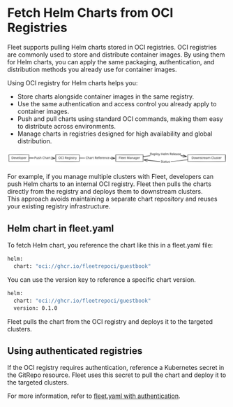 # Fetch Helm Charts from OCI Registries

Fleet supports pulling Helm charts stored in OCI registries. OCI registries are commonly used to store and distribute container images. By using them for Helm charts, you can apply the same packaging, authentication, and distribution methods you already use for container images.

Using OCI registry for Helm charts helps you:

* Store charts alongside container images in the same registry.  
* Use the same authentication and access control you already apply to container images.  
* Push and pull charts using standard OCI commands, making them easy to distribute across environments.  
* Manage charts in registries designed for high availability and global distribution.

![A visual asset displaying flow of fetching Helm charts from an OCI registry](../static/img/fetch-Helm-from-OCI.svg)

For example, if you manage multiple clusters with Fleet, developers can push Helm charts to an internal OCI registry. Fleet then pulls the charts directly from the registry and deploys them to downstream clusters.  
This approach avoids maintaining a separate chart repository and reuses your existing registry infrastructure.

## Helm chart in fleet.yaml

To fetch Helm chart, you reference the chart like this in a fleet.yaml file:

```bash
helm:
  chart: "oci://ghcr.io/fleetrepoci/guestbook"
```

You can use the version key to reference a specific chart version.

```bash
helm:
  chart: "oci://ghcr.io/fleetrepoci/guestbook"
  version: 0.1.0
```

Fleet pulls the chart from the OCI registry and deploys it to the targeted clusters.

## Using authenticated registries

If the OCI registry requires authentication, reference a Kubernetes secret in the GitRepo resource. Fleet uses this secret to pull the chart and deploy it to the targeted clusters.

For more information, refer to [fleet.yaml with authentication](gitrepo-add.md#using-private-helm-repositories).  
